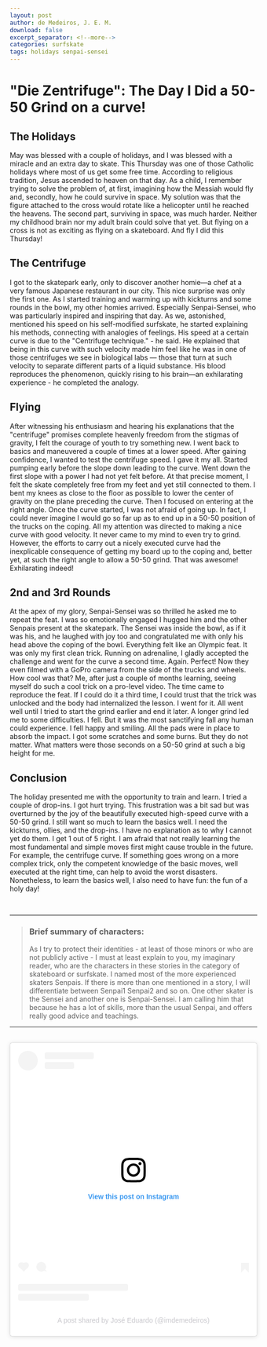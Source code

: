 ```yaml
---
layout: post
author: de Medeiros, J. E. M.
download: false
excerpt_separator: <!--more-->
categories: surfskate
tags: holidays senpai-sensei
---
```


# "Die Zentrifuge": The Day I Did a 50-50 Grind on a curve!

## The Holidays

May was blessed with a couple of holidays, and I was blessed with a miracle and an extra day to skate. <!--more--> This Thursday was one of those Catholic holidays where most of us get some free time. According to religious tradition, Jesus ascended to heaven on that day. As a child, I remember trying to solve the problem of, at first, imagining how the Messiah would fly and, secondly, how he could survive in space. My solution was that the figure attached to the cross would rotate like a helicopter until he reached the heavens. The second part, surviving in space, was much harder. Neither my childhood brain nor my adult brain could solve that yet. But flying on a cross is not as exciting as flying on a skateboard. And fly I did this Thursday! 

## The Centrifuge

I got to the skatepark early, only to discover another homie—a chef at a very famous Japanese restaurant in our city. This nice surprise was only the first one. As I started training and warming up with kickturns and some rounds in the bowl, my other homies arrived. Especially Senpai-Sensei, who was particularly inspired and inspiring that day. As we, astonished, mentioned his speed on his self-modified surfskate, he started explaining his methods, connecting with analogies of feelings. His speed at a certain curve is due to the "Centrifuge technique." - he said. He explained that being in this curve with such velocity made him feel like he was in one of those centrifuges we see in biological labs — those that turn at such velocity to separate different parts of a liquid substance. His blood reproduces the phenomenon, quickly rising to his brain—an exhilarating experience - he completed the analogy.

## Flying

After witnessing his enthusiasm and hearing his explanations that the "centrifuge" promises complete heavenly freedom from the stigmas of gravity, I felt the courage of youth to try something new. I went back to basics and maneuvered a couple of times at a lower speed. After gaining confidence, I wanted to test the centrifuge speed. I gave it my all. Started pumping early before the slope down leading to the curve. Went down the first slope with a power I had not yet felt before. At that precise moment, I felt the skate completely free from my feet and yet still connected to them. I bent my knees as close to the floor as possible to lower the center of gravity on the plane preceding the curve. Then I focused on entering at the right angle. Once the curve started, I was not afraid of going up. In fact, I could never imagine I would go so far up as to end up in a 50-50 position of the trucks on the coping. All my attention was directed to making a nice curve with good velocity. It never came to my mind to even try to grind. However, the efforts to carry out a nicely executed curve had the inexplicable consequence of getting my board up to the coping and, better yet, at such the right angle to allow a 50-50 grind. That was awesome! Exhilarating indeed!

## 2nd and 3rd Rounds

At the apex of my glory, Senpai-Sensei was so thrilled he asked me to repeat the feat. I was so emotionally engaged I hugged him and the other Senpais present at the skatepark. The Sensei was inside the bowl, as if it was his, and he laughed with joy too and congratulated me with only his head above the coping of the bowl. Everything felt like an Olympic feat. It was only my first clean trick. Running on adrenaline, I gladly accepted the challenge and went for the curve a second time. Again. Perfect! Now they even filmed with a GoPro camera from the side of the trucks and wheels. How cool was that? Me, after just a couple of months learning, seeing myself do such a cool trick on a pro-level video. The time came to reproduce the feat. If I could do it a third time, I could trust that the trick was unlocked and the body had internalized the lesson.
I went for it. All went well until I tried to start the grind earlier and end it later. A longer grind led me to some difficulties. I fell. But it was the most sanctifying fall any human could experience. I fell happy and smiling. All the pads were in place to absorb the impact. I got some scratches and some burns. But they do not matter. What matters were those seconds on a 50-50 grind at such a big height for me. 

## Conclusion

The holiday presented me with the opportunity to train and learn. I tried a couple of drop-ins. I got hurt trying. This frustration was a bit sad but was overturned by the joy of the beautifully executed high-speed curve with a 50-50 grind. I still want so much to learn the basics well. I need the kickturns, ollies, and the drop-ins. I have no explanation as to why I cannot yet do them. I get 1 out of 5 right. I am afraid that not really learning the most fundamental and simple moves first might cause trouble in the future. For example, the centrifuge curve. If something goes wrong on a more complex trick, only the competent knowledge of the basic moves, well executed at the right time, can help to avoid the worst disasters. Nonetheless, to learn the basics well, I also need to have fun: the fun of a holy day! 



<br/>
<hr/>

> ### Brief summary of characters:
> As I try to protect their identities - at least of those minors or who are not publicly active - I must at least explain to you, my imaginary reader, who are the characters in these stories in the category of skateboard or surfskate. I named most of the more experienced skaters Senpais. If there is more than one mentioned in a story, I will differentiate between Senpai1 Senpai2 and so on. One other skater is the Sensei and another one is Senpai-Sensei. I am calling him that because he has a lot of skills, more than the usual Senpai, and offers really good advice and teachings. 

<hr/>
<br/>

<blockquote class="instagram-media" data-instgrm-permalink="https://www.instagram.com/reel/C61SbVeNNiy/?utm_source=ig_embed&amp;utm_campaign=loading" data-instgrm-version="14" style=" background:#FFF; border:0; border-radius:3px; box-shadow:0 0 1px 0 rgba(0,0,0,0.5),0 1px 10px 0 rgba(0,0,0,0.15); margin: 1px; max-width:540px; min-width:326px; padding:0; width:99.375%; width:-webkit-calc(100% - 2px); width:calc(100% - 2px);"><div style="padding:16px;"> <a href="https://www.instagram.com/reel/C61SbVeNNiy/?utm_source=ig_embed&amp;utm_campaign=loading" style=" background:#FFFFFF; line-height:0; padding:0 0; text-align:center; text-decoration:none; width:100%;" target="_blank"> <div style=" display: flex; flex-direction: row; align-items: center;"> <div style="background-color: #F4F4F4; border-radius: 50%; flex-grow: 0; height: 40px; margin-right: 14px; width: 40px;"></div> <div style="display: flex; flex-direction: column; flex-grow: 1; justify-content: center;"> <div style=" background-color: #F4F4F4; border-radius: 4px; flex-grow: 0; height: 14px; margin-bottom: 6px; width: 100px;"></div> <div style=" background-color: #F4F4F4; border-radius: 4px; flex-grow: 0; height: 14px; width: 60px;"></div></div></div><div style="padding: 19% 0;"></div> <div style="display:block; height:50px; margin:0 auto 12px; width:50px;"><svg width="50px" height="50px" viewBox="0 0 60 60" version="1.1" xmlns="https://www.w3.org/2000/svg" xmlns:xlink="https://www.w3.org/1999/xlink"><g stroke="none" stroke-width="1" fill="none" fill-rule="evenodd"><g transform="translate(-511.000000, -20.000000)" fill="#000000"><g><path d="M556.869,30.41 C554.814,30.41 553.148,32.076 553.148,34.131 C553.148,36.186 554.814,37.852 556.869,37.852 C558.924,37.852 560.59,36.186 560.59,34.131 C560.59,32.076 558.924,30.41 556.869,30.41 M541,60.657 C535.114,60.657 530.342,55.887 530.342,50 C530.342,44.114 535.114,39.342 541,39.342 C546.887,39.342 551.658,44.114 551.658,50 C551.658,55.887 546.887,60.657 541,60.657 M541,33.886 C532.1,33.886 524.886,41.1 524.886,50 C524.886,58.899 532.1,66.113 541,66.113 C549.9,66.113 557.115,58.899 557.115,50 C557.115,41.1 549.9,33.886 541,33.886 M565.378,62.101 C565.244,65.022 564.756,66.606 564.346,67.663 C563.803,69.06 563.154,70.057 562.106,71.106 C561.058,72.155 560.06,72.803 558.662,73.347 C557.607,73.757 556.021,74.244 553.102,74.378 C549.944,74.521 548.997,74.552 541,74.552 C533.003,74.552 532.056,74.521 528.898,74.378 C525.979,74.244 524.393,73.757 523.338,73.347 C521.94,72.803 520.942,72.155 519.894,71.106 C518.846,70.057 518.197,69.06 517.654,67.663 C517.244,66.606 516.755,65.022 516.623,62.101 C516.479,58.943 516.448,57.996 516.448,50 C516.448,42.003 516.479,41.056 516.623,37.899 C516.755,34.978 517.244,33.391 517.654,32.338 C518.197,30.938 518.846,29.942 519.894,28.894 C520.942,27.846 521.94,27.196 523.338,26.654 C524.393,26.244 525.979,25.756 528.898,25.623 C532.057,25.479 533.004,25.448 541,25.448 C548.997,25.448 549.943,25.479 553.102,25.623 C556.021,25.756 557.607,26.244 558.662,26.654 C560.06,27.196 561.058,27.846 562.106,28.894 C563.154,29.942 563.803,30.938 564.346,32.338 C564.756,33.391 565.244,34.978 565.378,37.899 C565.522,41.056 565.552,42.003 565.552,50 C565.552,57.996 565.522,58.943 565.378,62.101 M570.82,37.631 C570.674,34.438 570.167,32.258 569.425,30.349 C568.659,28.377 567.633,26.702 565.965,25.035 C564.297,23.368 562.623,22.342 560.652,21.575 C558.743,20.834 556.562,20.326 553.369,20.18 C550.169,20.033 549.148,20 541,20 C532.853,20 531.831,20.033 528.631,20.18 C525.438,20.326 523.257,20.834 521.349,21.575 C519.376,22.342 517.703,23.368 516.035,25.035 C514.368,26.702 513.342,28.377 512.574,30.349 C511.834,32.258 511.326,34.438 511.181,37.631 C511.035,40.831 511,41.851 511,50 C511,58.147 511.035,59.17 511.181,62.369 C511.326,65.562 511.834,67.743 512.574,69.651 C513.342,71.625 514.368,73.296 516.035,74.965 C517.703,76.634 519.376,77.658 521.349,78.425 C523.257,79.167 525.438,79.673 528.631,79.82 C531.831,79.965 532.853,80.001 541,80.001 C549.148,80.001 550.169,79.965 553.369,79.82 C556.562,79.673 558.743,79.167 560.652,78.425 C562.623,77.658 564.297,76.634 565.965,74.965 C567.633,73.296 568.659,71.625 569.425,69.651 C570.167,67.743 570.674,65.562 570.82,62.369 C570.966,59.17 571,58.147 571,50 C571,41.851 570.966,40.831 570.82,37.631"></path></g></g></g></svg></div><div style="padding-top: 8px;"> <div style=" color:#3897f0; font-family:Arial,sans-serif; font-size:14px; font-style:normal; font-weight:550; line-height:18px;">View this post on Instagram</div></div><div style="padding: 12.5% 0;"></div> <div style="display: flex; flex-direction: row; margin-bottom: 14px; align-items: center;"><div> <div style="background-color: #F4F4F4; border-radius: 50%; height: 12.5px; width: 12.5px; transform: translateX(0px) translateY(7px);"></div> <div style="background-color: #F4F4F4; height: 12.5px; transform: rotate(-45deg) translateX(3px) translateY(1px); width: 12.5px; flex-grow: 0; margin-right: 14px; margin-left: 2px;"></div> <div style="background-color: #F4F4F4; border-radius: 50%; height: 12.5px; width: 12.5px; transform: translateX(9px) translateY(-18px);"></div></div><div style="margin-left: 8px;"> <div style=" background-color: #F4F4F4; border-radius: 50%; flex-grow: 0; height: 20px; width: 20px;"></div> <div style=" width: 0; height: 0; border-top: 2px solid transparent; border-left: 6px solid #f4f4f4; border-bottom: 2px solid transparent; transform: translateX(16px) translateY(-4px) rotate(30deg)"></div></div><div style="margin-left: auto;"> <div style=" width: 0px; border-top: 8px solid #F4F4F4; border-right: 8px solid transparent; transform: translateY(16px);"></div> <div style=" background-color: #F4F4F4; flex-grow: 0; height: 12px; width: 16px; transform: translateY(-4px);"></div> <div style=" width: 0; height: 0; border-top: 8px solid #F4F4F4; border-left: 8px solid transparent; transform: translateY(-4px) translateX(8px);"></div></div></div> <div style="display: flex; flex-direction: column; flex-grow: 1; justify-content: center; margin-bottom: 24px;"> <div style=" background-color: #F4F4F4; border-radius: 4px; flex-grow: 0; height: 14px; margin-bottom: 6px; width: 224px;"></div> <div style=" background-color: #F4F4F4; border-radius: 4px; flex-grow: 0; height: 14px; width: 144px;"></div></div></a><p style=" color:#c9c8cd; font-family:Arial,sans-serif; font-size:14px; line-height:17px; margin-bottom:0; margin-top:8px; overflow:hidden; padding:8px 0 7px; text-align:center; text-overflow:ellipsis; white-space:nowrap;"><a href="https://www.instagram.com/reel/C61SbVeNNiy/?utm_source=ig_embed&amp;utm_campaign=loading" style=" color:#c9c8cd; font-family:Arial,sans-serif; font-size:14px; font-style:normal; font-weight:normal; line-height:17px; text-decoration:none;" target="_blank">A post shared by José Eduardo (@imdemedeiros)</a></p></div></blockquote> <script async src="//www.instagram.com/embed.js"></script>
